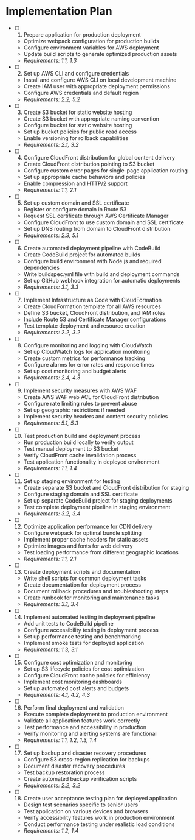 # Implementation Plan

- [ ] 1. Prepare application for production deployment
  - Optimize webpack configuration for production builds
  - Configure environment variables for AWS deployment
  - Update build scripts to generate optimized production assets
  - _Requirements: 1.1, 1.3_

- [ ] 2. Set up AWS CLI and configure credentials
  - Install and configure AWS CLI on local development machine
  - Create IAM user with appropriate deployment permissions
  - Configure AWS credentials and default region
  - _Requirements: 2.2, 5.2_

- [ ] 3. Create S3 bucket for static website hosting
  - Create S3 bucket with appropriate naming convention
  - Configure bucket for static website hosting
  - Set up bucket policies for public read access
  - Enable versioning for rollback capabilities
  - _Requirements: 2.1, 3.2_

- [ ] 4. Configure CloudFront distribution for global content delivery
  - Create CloudFront distribution pointing to S3 bucket
  - Configure custom error pages for single-page application routing
  - Set up appropriate cache behaviors and policies
  - Enable compression and HTTP/2 support
  - _Requirements: 1.1, 2.1_

- [ ] 5. Set up custom domain and SSL certificate
  - Register or configure domain in Route 53
  - Request SSL certificate through AWS Certificate Manager
  - Configure CloudFront to use custom domain and SSL certificate
  - Set up DNS routing from domain to CloudFront distribution
  - _Requirements: 2.3, 5.1_

- [ ] 6. Create automated deployment pipeline with CodeBuild
  - Create CodeBuild project for automated builds
  - Configure build environment with Node.js and required dependencies
  - Write buildspec.yml file with build and deployment commands
  - Set up GitHub webhook integration for automatic deployments
  - _Requirements: 3.1, 3.3_

- [ ] 7. Implement Infrastructure as Code with CloudFormation
  - Create CloudFormation template for all AWS resources
  - Define S3 bucket, CloudFront distribution, and IAM roles
  - Include Route 53 and Certificate Manager configurations
  - Test template deployment and resource creation
  - _Requirements: 2.2, 3.2_

- [ ] 8. Configure monitoring and logging with CloudWatch
  - Set up CloudWatch logs for application monitoring
  - Create custom metrics for performance tracking
  - Configure alarms for error rates and response times
  - Set up cost monitoring and budget alerts
  - _Requirements: 2.4, 4.3_

- [ ] 9. Implement security measures with AWS WAF
  - Create AWS WAF web ACL for CloudFront distribution
  - Configure rate limiting rules to prevent abuse
  - Set up geographic restrictions if needed
  - Implement security headers and content security policies
  - _Requirements: 5.1, 5.3_

- [ ] 10. Test production build and deployment process
  - Run production build locally to verify output
  - Test manual deployment to S3 bucket
  - Verify CloudFront cache invalidation process
  - Test application functionality in deployed environment
  - _Requirements: 1.1, 1.4_

- [ ] 11. Set up staging environment for testing
  - Create separate S3 bucket and CloudFront distribution for staging
  - Configure staging domain and SSL certificate
  - Set up separate CodeBuild project for staging deployments
  - Test complete deployment pipeline in staging environment
  - _Requirements: 3.2, 3.4_

- [ ] 12. Optimize application performance for CDN delivery
  - Configure webpack for optimal bundle splitting
  - Implement proper cache headers for static assets
  - Optimize images and fonts for web delivery
  - Test loading performance from different geographic locations
  - _Requirements: 1.1, 2.1_

- [ ] 13. Create deployment scripts and documentation
  - Write shell scripts for common deployment tasks
  - Create documentation for deployment process
  - Document rollback procedures and troubleshooting steps
  - Create runbook for monitoring and maintenance tasks
  - _Requirements: 3.1, 3.4_

- [ ] 14. Implement automated testing in deployment pipeline
  - Add unit tests to CodeBuild pipeline
  - Configure accessibility testing in deployment process
  - Set up performance testing and benchmarking
  - Implement smoke tests for deployed application
  - _Requirements: 1.3, 3.1_

- [ ] 15. Configure cost optimization and monitoring
  - Set up S3 lifecycle policies for cost optimization
  - Configure CloudFront cache policies for efficiency
  - Implement cost monitoring dashboards
  - Set up automated cost alerts and budgets
  - _Requirements: 4.1, 4.2, 4.3_

- [ ] 16. Perform final deployment and validation
  - Execute complete deployment to production environment
  - Validate all application features work correctly
  - Test performance and accessibility in production
  - Verify monitoring and alerting systems are functional
  - _Requirements: 1.1, 1.2, 1.3, 1.4_

- [ ] 17. Set up backup and disaster recovery procedures
  - Configure S3 cross-region replication for backups
  - Document disaster recovery procedures
  - Test backup restoration process
  - Create automated backup verification scripts
  - _Requirements: 2.2, 3.2_

- [ ] 18. Create user acceptance testing plan for deployed application
  - Design test scenarios specific to senior users
  - Test application on various devices and browsers
  - Verify accessibility features work in production environment
  - Conduct performance testing under realistic load conditions
  - _Requirements: 1.2, 1.4_